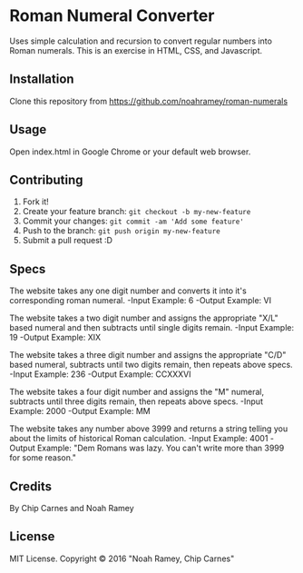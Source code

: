 # Roman Numeral Converter

Uses simple calculation and recursion to convert regular numbers into Roman numerals. This is an exercise in HTML, CSS, and Javascript.

## Installation

Clone this repository from https://github.com/noahramey/roman-numerals

## Usage

Open index.html in Google Chrome or your default web browser.

## Contributing

1. Fork it!
2. Create your feature branch: `git checkout -b my-new-feature`
3. Commit your changes: `git commit -am 'Add some feature'`
4. Push to the branch: `git push origin my-new-feature`
5. Submit a pull request :D

## Specs

The website takes any one digit number and converts it into it's corresponding roman numeral.
  -Input Example: 6
  -Output Example: VI

The website takes a two digit number and assigns the appropriate "X/L" based numeral and then subtracts until single digits remain.
  -Input Example: 19
  -Output Example: XIX

The website takes a three digit number and assigns the appropriate "C/D" based numeral, subtracts until two digits remain, then repeats above specs.
  -Input Example: 236
  -Output Example: CCXXXVI

The website takes a four digit number and assigns the "M" numeral, subtracts until three digits remain, then repeats above specs.
  -Input Example: 2000
  -Output Example: MM

The website takes any number above 3999 and returns a string telling you about the limits of historical Roman calculation.
  -Input Example: 4001
  -Output Example: "Dem Romans was lazy. You can't write more than 3999 for some reason."

## Credits

By Chip Carnes and Noah Ramey

## License

MIT License. Copyright &copy; 2016 "Noah Ramey, Chip Carnes"
